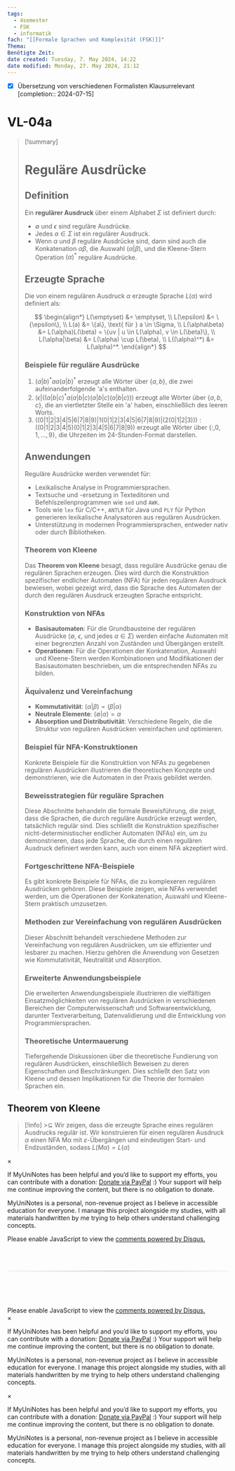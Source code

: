 ```yaml
---
tags:
  - 4semester
  - FSK
  - informatik
fach: "[[Formale Sprachen und Komplexität (FSK)]]"
Thema:
Benötigte Zeit:
date created: Tuesday, 7. May 2024, 14:22
date modified: Monday, 27. May 2024, 21:12
---
```


- [x] Übersetzung von verschiedenen Formalisten Klausurrelevant [completion:: 2024-07-15]

# VL-04a

> [!summary]
>
> # Reguläre Ausdrücke
>
> ## Definition
>
> Ein **regulärer Ausdruck** über einem Alphabet $\Sigma$ ist definiert durch:
>
> - $\emptyset$ und $\epsilon$ sind reguläre Ausdrücke.
> - Jedes $a \in \Sigma$ ist ein regulärer Ausdruck.
> - Wenn $\alpha$ und $\beta$ reguläre Ausdrücke sind, dann sind auch die Konkatenation $\alpha\beta$, die Auswahl $(\alpha|\beta)$, und die Kleene-Stern Operation $(\alpha)^*$ reguläre Ausdrücke.
>
> ## Erzeugte Sprache
>
> Die von einem regulären Ausdruck $\alpha$ erzeugte Sprache $L(\alpha)$ wird definiert als:
>
> $$
> \begin{align*}
> L(\emptyset) &= \emptyset, \\
> L(\epsilon) &= \{\epsilon\}, \\
> L(a) &= \{a\}, \text{ für } a \in \Sigma, \\
> L(\alpha\beta) &= L(\alpha)L(\beta) = \{uv | u \in L(\alpha), v \in L(\beta)\}, \\
> L(\alpha|\beta) &= L(\alpha) \cup L(\beta), \\
> L((\alpha)^*) &= L(\alpha)^*.
> \end{align*}
> $$
>
> ### Beispiele für reguläre Ausdrücke
>
> 1. $(a|b)^*aa(a|b)^*$ erzeugt alle Wörter über $\{a, b\}$, die zwei aufeinanderfolgende 'a's enthalten.
> 2. $(\epsilon|((a|b|c)^*a(a|b|c)(a|b|c)(a|b|c)))$ erzeugt alle Wörter über $\{a, b, c\}$, die an viertletzter Stelle ein 'a' haben, einschließlich des leeren Worts.
> 3. $((0|1|2|3|4|5|6|7|8|9)|1(0|1|2|3|4|5|6|7|8|9)|(2(0|1|2|3))):((0|1|2|3|4|5)(0|1|2|3|4|5|6|7|8|9))$ erzeugt alle Wörter über $\{:, 0, 1, \ldots, 9\}$, die Uhrzeiten im 24-Stunden-Format darstellen.
>
> ## Anwendungen
>
> Reguläre Ausdrücke werden verwendet für:
>
> - Lexikalische Analyse in Programmiersprachen.
> - Textsuche und -ersetzung in Texteditoren und Befehlszeilenprogrammen wie `sed` und `AWK`.
> - Tools wie `lex` für C/C++, `ANTLR` für Java und `PLY` für Python generieren lexikalische Analysatoren aus regulären Ausdrücken.
> - Unterstützung in modernen Programmiersprachen, entweder nativ oder durch Bibliotheken.
>
> ### Theorem von Kleene
>
> Das **Theorem von Kleene** besagt, dass reguläre Ausdrücke genau die regulären Sprachen erzeugen. Dies wird durch die Konstruktion spezifischer endlicher Automaten (NFA) für jeden regulären Ausdruck bewiesen, wobei gezeigt wird, dass die Sprache des Automaten der durch den regulären Ausdruck erzeugten Sprache entspricht.
>
> ### Konstruktion von NFAs
>
> - **Basisautomaten**: Für die Grundbausteine der regulären Ausdrücke ($\emptyset$, $\epsilon$, und jedes $a \in \Sigma$) werden einfache Automaten mit einer begrenzten Anzahl von Zuständen und Übergängen erstellt.
> - **Operationen**: Für die Operationen der Konkatenation, Auswahl und Kleene-Stern werden Kombinationen und Modifikationen der Basisautomaten beschrieben, um die entsprechenden NFAs zu bilden.
>
> ### Äquivalenz und Vereinfachung
>
> - **Kommutativität**: $(\alpha|\beta) = (\beta|\alpha)$
> - **Neutrale Elemente**: $(\emptyset|\alpha) = \alpha$
> - **Absorption und Distributivität**: Verschiedene Regeln, die die Struktur von regulären Ausdrücken vereinfachen und optimieren.
>
> ### Beispiel für NFA-Konstruktionen
>
> Konkrete Beispiele für die Konstruktion von NFAs zu gegebenen regulären Ausdrücken illustrieren die theoretischen Konzepte und demonstrieren, wie die Automaten in der Praxis gebildet werden.
>
> ### Beweisstrategien für reguläre Sprachen
>
> Diese Abschnitte behandeln die formale Beweisführung, die zeigt, dass die Sprachen, die durch reguläre Ausdrücke erzeugt werden, tatsächlich regulär sind. Dies schließt die Konstruktion spezifischer nicht-deterministischer endlicher Automaten (NFAs) ein, um zu demonstrieren, dass jede Sprache, die durch einen regulären Ausdruck definiert werden kann, auch von einem NFA akzeptiert wird.
>
> ### Fortgeschrittene NFA-Beispiele
>
> Es gibt konkrete Beispiele für NFAs, die zu komplexeren regulären Ausdrücken gehören. Diese Beispiele zeigen, wie NFAs verwendet werden, um die Operationen der Konkatenation, Auswahl und Kleene-Stern praktisch umzusetzen.
>
> ### Methoden zur Vereinfachung von regulären Ausdrücken
>
> Dieser Abschnitt behandelt verschiedene Methoden zur Vereinfachung von regulären Ausdrücken, um sie effizienter und lesbarer zu machen. Hierzu gehören die Anwendung von Gesetzen wie Kommutativität, Neutralität und Absorption.
>
> ### Erweiterte Anwendungsbeispiele
>
> Die erweiterten Anwendungsbeispiele illustrieren die vielfältigen Einsatzmöglichkeiten von regulären Ausdrücken in verschiedenen Bereichen der Computerwissenschaft und Softwareentwicklung, darunter Textverarbeitung, Datenvalidierung und die Entwicklung von Programmiersprachen.
>
> ### Theoretische Untermauerung
>
> Tiefergehende Diskussionen über die theoretische Fundierung von regulären Ausdrücken, einschließlich Beweisen zu deren Eigenschaften und Beschränkungen. Dies schließt den Satz von Kleene und dessen Implikationen für die Theorie der formalen Sprachen ein.

## Theorem von Kleene

> [!info] >$⊆$ Wir zeigen, dass die erzeugte Sprache eines regulären Ausdrucks regulär ist. Wir konstruieren für einen regulären Ausdruck $α$ einen NFA Mα mit $ε$-Übergängen und eindeutigen Start- und Endzuständen, sodass $L(Mα) = L(α)$

<!-- Modal START -->
<div id="myModal" class="modal">
  <div class="modal-content">
    <span id="closeModal" class="close">&times;</span>
    <p class="modal-text">
      If MyUniNotes has been helpful and you’d like to support my efforts, <span class="modal-highlight"> you can contribute with a donation: <a class="modal-dono-link" href="https://paypal.me/myuninotes4u">Donate via PayPal</a> :) </span> Your support will help me continue improving the content, but there is no obligation to donate.
    </p>
    <p class="modal-text">
      <span class="modal-highlight">MyUniNotes is a personal, non-revenue project as I believe in accessible education for everyone.</span> I manage this project alongside my studies, with all materials handwritten by me trying to help others understand challenging concepts.
    </p>
  </div>
</div>

<script>
  // JavaScript to display the modal on page load
  document.addEventListener('DOMContentLoaded', function() {
    // Generate a random number between 1 and 1
    // Wanted it to load with a adjustable probability for every page load but did not work, as DOM is loaded only once. Therefore now loading it every time website is visited and DOM is loaded.
    const randomNumber = Math.floor(Math.random() * 1) + 1; 
    // console.log(randomNumber)
    if (randomNumber === 1) {
      setTimeout(function() {
        const modal = document.getElementById('myModal');
        if (modal) {
          modal.classList.add('show');
        }
      }, 1000); // Adjust the delay as needed

      const closeModal = document.getElementById('closeModal');
      if (closeModal) {
        closeModal.addEventListener('click', function() {
          const modal = document.getElementById('myModal');
          if (modal) {
            modal.classList.remove('show');
          }
        });
      }
    } else {
      // Ensure the modal is hidden if the random number is not 1
      const modal = document.getElementById('myModal');
      if (modal) {
        modal.style.display = 'none';
      }
    }
  });
</script>
<!-- Modal END -->

<!-- DISQUS SCRIPT COMMENT START -->

<!-- DISQUS RECOMMENDATION START -->

<div id="disqus_recommendations"></div>

<script> 
(function() { // REQUIRED CONFIGURATION VARIABLE: EDIT THE SHORTNAME BELOW
var d = document, s = d.createElement('script'); // IMPORTANT: Replace EXAMPLE with your forum shortname!
s.src = 'https://myuninotes.disqus.com/recommendations.js'; s.setAttribute('data-timestamp', +new Date());
(d.head || d.body).appendChild(s);
})();
</script>
<noscript>
Please enable JavaScript to view the 
<a href="https://disqus.com/?ref_noscript" rel="nofollow">
comments powered by Disqus.
</a>
</noscript>

<!-- DISQUS RECOMMENDATION END -->

<hr style="border: none; height: 2px; background: linear-gradient(to right, #f0f0f0, #ccc, #f0f0f0); margin-top: 4rem; margin-bottom: 5rem;">
<div id="disqus_thread"></div>
<script>
    /**
    *  RECOMMENDED CONFIGURATION VARIABLES: EDIT AND UNCOMMENT THE SECTION BELOW TO INSERT DYNAMIC VALUES FROM YOUR PLATFORM OR CMS.
    *  LEARN WHY DEFINING THESE VARIABLES IS IMPORTANT: https://disqus.com/admin/universalcode/#configuration-variables    */
    /*
    var disqus_config = function () {
    this.page.url = PAGE_URL;  // Replace PAGE_URL with your page's canonical URL variable
    this.page.identifier = PAGE_IDENTIFIER; // Replace PAGE_IDENTIFIER with your page's unique identifier variable
    };
    */
    (function() { // DON'T EDIT BELOW THIS LINE
    var d = document, s = d.createElement('script');
    s.src = 'https://myuninotes.disqus.com/embed.js';
    s.setAttribute('data-timestamp', +new Date());
    (d.head || d.body).appendChild(s);
    })();
</script>
<noscript>Please enable JavaScript to view the <a href="https://disqus.com/?ref_noscript">comments powered by Disqus.</a></noscript>

<!-- DISQUS SCRIPT COMMENT END -->

<!-- Modal START -->
<div id="myModal" class="modal">
  <div class="modal-content">
    <span id="closeModal" class="close">&times;</span>
    <p class="modal-text">
      If MyUniNotes has been helpful and you’d like to support my efforts, <span class="modal-highlight"> you can contribute with a donation: <a class="modal-dono-link" href="https://paypal.me/myuninotes4u">Donate via PayPal</a> :) </span> Your support will help me continue improving the content, but there is no obligation to donate.
    </p>
    <p class="modal-text">
      <span class="modal-highlight">MyUniNotes is a personal, non-revenue project as I believe in accessible education for everyone.</span> I manage this project alongside my studies, with all materials handwritten by me trying to help others understand challenging concepts.
    </p>
  </div>
</div>

<script>
  // JavaScript to display the modal on page load
  document.addEventListener('DOMContentLoaded', function() {
    // Generate a random number between 1 and 1
    // Wanted it to load with a adjustable probability for every page load but did not work, as DOM is loaded only once. Therefore now loading it every time website is visited and DOM is loaded.
    const randomNumber = Math.floor(Math.random() * 1) + 1; 
    // console.log(randomNumber)
    if (randomNumber === 1) {
      setTimeout(function() {
        const modal = document.getElementById('myModal');
        if (modal) {
          modal.classList.add('show');
        }
      }, 1000); // Adjust the delay as needed

      const closeModal = document.getElementById('closeModal');
      if (closeModal) {
        closeModal.addEventListener('click', function() {
          const modal = document.getElementById('myModal');
          if (modal) {
            modal.classList.remove('show');
          }
        });
      }
    } else {
      // Ensure the modal is hidden if the random number is not 1
      const modal = document.getElementById('myModal');
      if (modal) {
        modal.style.display = 'none';
      }
    }
  });
</script>
<!-- Modal END -->

<!-- Modal START -->
<div id="myModal" class="modal">
  <div class="modal-content">
    <span id="closeModal" class="close">&times;</span>
    <p class="modal-text">
      If MyUniNotes has been helpful and you’d like to support my efforts, <span class="modal-highlight"> you can contribute with a donation: <a class="modal-dono-link" href="https://paypal.me/myuninotes4u">Donate via PayPal</a> :) </span> Your support will help me continue improving the content, but there is no obligation to donate.
    </p>
    <p class="modal-text">
      <span class="modal-highlight">MyUniNotes is a personal, non-revenue project as I believe in accessible education for everyone.</span> I manage this project alongside my studies, with all materials handwritten by me trying to help others understand challenging concepts.
    </p>
  </div>
</div>

<script>
  // JavaScript to display the modal on page load
  document.addEventListener('DOMContentLoaded', function() {
    // Generate a random number between 1 and 1
    // Wanted it to load with a adjustable probability for every page load but did not work, as DOM is loaded only once. Therefore now loading it every time website is visited and DOM is loaded.
    const randomNumber = Math.floor(Math.random() * 1) + 1; 
    // console.log(randomNumber)
    if (randomNumber === 1) {
      setTimeout(function() {
        const modal = document.getElementById('myModal');
        if (modal) {
          modal.classList.add('show');
        }
      }, 1000); // Adjust the delay as needed

      const closeModal = document.getElementById('closeModal');
      if (closeModal) {
        closeModal.addEventListener('click', function() {
          const modal = document.getElementById('myModal');
          if (modal) {
            modal.classList.remove('show');
          }
        });
      }
    } else {
      // Ensure the modal is hidden if the random number is not 1
      const modal = document.getElementById('myModal');
      if (modal) {
        modal.style.display = 'none';
      }
    }
  });
</script>
<!-- Modal END -->
